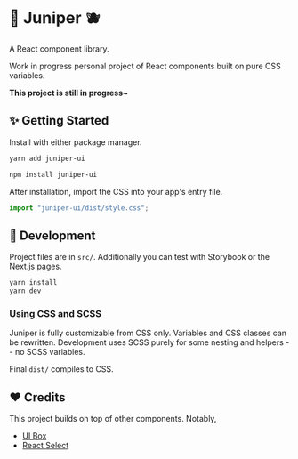 # 🌿 Juniper 🫐

A React component library.

Work in progress personal project of React components built on pure CSS variables.

**This project is still in progress~**

## ✨ Getting Started

Install with either package manager.

```bash
yarn add juniper-ui
```

```bash
npm install juniper-ui
```

After installation, import the CSS into your app's entry file.

```jsx
import "juniper-ui/dist/style.css";
```

## 🔨 Development

Project files are in `src/`. Additionally you can test with Storybook or the Next.js pages.

```bash
yarn install
yarn dev
```

### Using CSS and SCSS

Juniper is fully customizable from CSS only. Variables and CSS classes can be rewritten. Development uses SCSS purely for some nesting and helpers -- no SCSS variables.

Final `dist/` compiles to CSS.

## ❤️ Credits

This project builds on top of other components. Notably,

- [UI Box](https://github.com/segmentio/ui-box)
- [React Select](https://react-select.com/)

